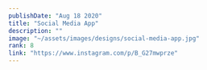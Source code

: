 ```yaml
---
publishDate: "Aug 18 2020"
title: "Social Media App"
description: ""
image: "~/assets/images/designs/social-media-app.jpg"
rank: 8
link: "https://www.instagram.com/p/B_G27mwprze"
---
```

